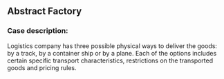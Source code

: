 ## Abstract Factory
### Case description:
Logistics company has three possible physical ways to deliver the goods: 
by a track, by a container ship or by a plane. Each of the options includes certain specific transport characteristics, 
restrictions on the transported goods and pricing rules. 